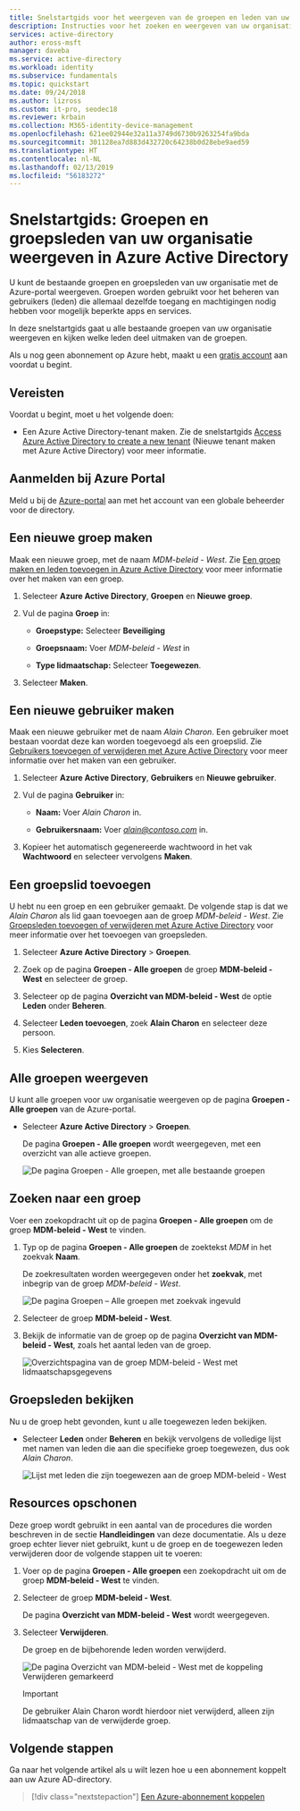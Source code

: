 ```yaml
---
title: Snelstartgids voor het weergeven van de groepen en leden van uw organisatie - Azure Active Directory | Microsoft Docs
description: Instructies voor het zoeken en weergeven van uw organisatiegroepen en hun toegewezen leden.
services: active-directory
author: eross-msft
manager: daveba
ms.service: active-directory
ms.workload: identity
ms.subservice: fundamentals
ms.topic: quickstart
ms.date: 09/24/2018
ms.author: lizross
ms.custom: it-pro, seodec18
ms.reviewer: krbain
ms.collection: M365-identity-device-management
ms.openlocfilehash: 621ee02944e32a11a3749d6730b9263254fa9bda
ms.sourcegitcommit: 301128ea7d883d432720c64238b0d28ebe9aed59
ms.translationtype: HT
ms.contentlocale: nl-NL
ms.lasthandoff: 02/13/2019
ms.locfileid: "56183272"
---
```

<!--As a brand-new Azure AD administrator, I need to view my organization’s groups along with the assigned members, so I can manage permissions to apps and services for people in my organization-->

# <a name="quickstart-view-your-organizations-groups-and-members-in-azure-active-directory"></a>Snelstartgids: Groepen en groepsleden van uw organisatie weergeven in Azure Active Directory
U kunt de bestaande groepen en groepsleden van uw organisatie met de Azure-portal weergeven. Groepen worden gebruikt voor het beheren van gebruikers (leden) die allemaal dezelfde toegang en machtigingen nodig hebben voor mogelijk beperkte apps en services.

In deze snelstartgids gaat u alle bestaande groepen van uw organisatie weergeven en kijken welke leden deel uitmaken van de groepen.

Als u nog geen abonnement op Azure hebt, maakt u een [gratis account](https://azure.microsoft.com/free/) aan voordat u begint. 

## <a name="prerequisites"></a>Vereisten
Voordat u begint, moet u het volgende doen:

- Een Azure Active Directory-tenant maken. Zie de snelstartgids [Access Azure Active Directory to create a new tenant](active-directory-access-create-new-tenant.md) (Nieuwe tenant maken met Azure Active Directory) voor meer informatie.

## <a name="sign-in-to-the-azure-portal"></a>Aanmelden bij Azure Portal
Meld u bij de [Azure-portal](https://portal.azure.com/) aan met het account van een globale beheerder voor de directory.

## <a name="create-a-new-group"></a>Een nieuwe groep maken 
Maak een nieuwe groep, met de naam _MDM-beleid - West_. Zie [Een groep maken en leden toevoegen in Azure Active Directory](active-directory-groups-create-azure-portal.md) voor meer informatie over het maken van een groep.

1. Selecteer **Azure Active Directory**, **Groepen** en **Nieuwe groep**.

2. Vul de pagina **Groep** in:
    
    - **Groepstype:** Selecteer **Beveiliging**
    
    - **Groepsnaam:** Voer _MDM-beleid - West_ in
    
    - **Type lidmaatschap:** Selecteer **Toegewezen**.

3. Selecteer **Maken**.

## <a name="create-a-new-user"></a>Een nieuwe gebruiker maken
Maak een nieuwe gebruiker met de naam _Alain Charon_. Een gebruiker moet bestaan voordat deze kan worden toegevoegd als een groepslid. Zie [Gebruikers toevoegen of verwijderen met Azure Active Directory](add-users-azure-active-directory.md) voor meer informatie over het maken van een gebruiker.

1. Selecteer **Azure Active Directory**, **Gebruikers** en **Nieuwe gebruiker**.

2. Vul de pagina **Gebruiker** in:

    - **Naam:** Voer _Alain Charon_ in.

    - **Gebruikersnaam:** Voer *alain@contoso.com* in.

3. Kopieer het automatisch gegenereerde wachtwoord in het vak **Wachtwoord** en selecteer vervolgens **Maken**.

## <a name="add-a-group-member"></a>Een groepslid toevoegen
U hebt nu een groep en een gebruiker gemaakt. De volgende stap is dat we _Alain Charon_ als lid gaan toevoegen aan de groep _MDM-beleid - West_. Zie [Groepsleden toevoegen of verwijderen met Azure Active Directory](active-directory-groups-members-azure-portal.md) voor meer informatie over het toevoegen van groepsleden.

1. Selecteer **Azure Active Directory** > **Groepen**.

2. Zoek op de pagina **Groepen - Alle groepen** de groep **MDM-beleid - West** en selecteer de groep.

3. Selecteer op de pagina **Overzicht van MDM-beleid - West** de optie **Leden** onder **Beheren**.

4. Selecteer **Leden toevoegen**, zoek **Alain Charon** en selecteer deze persoon.

5. Kies **Selecteren**.

## <a name="view-all-groups"></a>Alle groepen weergeven
U kunt alle groepen voor uw organisatie weergeven op de pagina **Groepen - Alle groepen** van de Azure-portal.

- Selecteer **Azure Active Directory** > **Groepen**.

    De pagina **Groepen - Alle groepen** wordt weergegeven, met een overzicht van alle actieve groepen.

    ![De pagina Groepen - Alle groepen, met alle bestaande groepen](media/active-directory-groups-view-azure-portal/groups-all-groups-blade-with-all-groups.png)

## <a name="search-for-the-group"></a>Zoeken naar een groep
Voer een zoekopdracht uit op de pagina **Groepen - Alle groepen** om de groep **MDM-beleid - West** te vinden.

1. Typ op de pagina **Groepen - Alle groepen** de zoektekst _MDM_ in het zoekvak **Naam**.

    De zoekresultaten worden weergegeven onder het **zoekvak**, met inbegrip van de groep _MDM-beleid - West_.

    ![De pagina Groepen – Alle groepen met zoekvak ingevuld](media/active-directory-groups-view-azure-portal/search-for-specific-group.png)

3. Selecteer de groep **MDM-beleid - West**.

4. Bekijk de informatie van de groep op de pagina **Overzicht van MDM-beleid - West**, zoals het aantal leden van de groep.

    ![Overzichtspagina van de groep MDM-beleid - West met lidmaatschapsgegevens](media/active-directory-groups-view-azure-portal/group-overview-blade.png)

## <a name="view-group-members"></a>Groepsleden bekijken
Nu u de groep hebt gevonden, kunt u alle toegewezen leden bekijken.

- Selecteer **Leden** onder **Beheren** en bekijk vervolgens de volledige lijst met namen van leden die aan die specifieke groep toegewezen, dus ook _Alain Charon_.

    ![Lijst met leden die zijn toegewezen aan de groep MDM-beleid - West](media/active-directory-groups-view-azure-portal/groups-all-members.png)

## <a name="clean-up-resources"></a>Resources opschonen
Deze groep wordt gebruikt in een aantal van de procedures die worden beschreven in de sectie **Handleidingen** van deze documentatie. Als u deze groep echter liever niet gebruikt, kunt u de groep en de toegewezen leden verwijderen door de volgende stappen uit te voeren:

1. Voer op de pagina **Groepen - Alle groepen** een zoekopdracht uit om de groep **MDM-beleid - West** te vinden.

2.  Selecteer de groep **MDM-beleid - West**.

    De pagina **Overzicht van MDM-beleid - West** wordt weergegeven.

3. Selecteer **Verwijderen**.

    De groep en de bijbehorende leden worden verwijderd.

    ![De pagina Overzicht van MDM-beleid - West met de koppeling Verwijderen gemarkeerd](media/active-directory-groups-view-azure-portal/group-overview-blade-delete.png)

    >[!Important]
    >De gebruiker Alain Charon wordt hierdoor niet verwijderd, alleen zijn lidmaatschap van de verwijderde groep.

## <a name="next-steps"></a>Volgende stappen
Ga naar het volgende artikel als u wilt lezen hoe u een abonnement koppelt aan uw Azure AD-directory.

> [!div class="nextstepaction"]
> [Een Azure-abonnement koppelen](active-directory-how-subscriptions-associated-directory.md)
